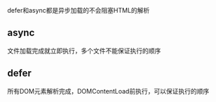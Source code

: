 defer和async都是异步加载的不会阻塞HTML的解析

## async
文件加载完成就立即执行，多个文件不能保证执行的顺序

## defer
所有DOM元素解析完成，DOMContentLoad前执行，可以保证执行的顺序
